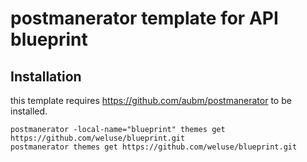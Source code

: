# postmanerator template for API blueprint

## Installation

this template requires https://github.com/aubm/postmanerator to be installed.

```
postmanerator -local-name="blueprint" themes get https://github.com/weluse/blueprint.git
postmanerator themes get https://github.com/weluse/blueprint.git
```
